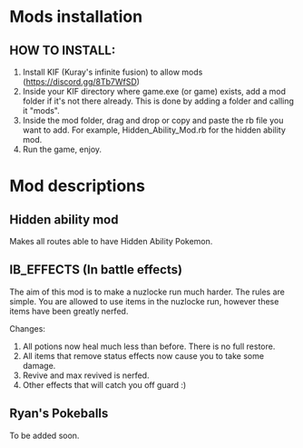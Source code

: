 # Mods installation 
## HOW TO INSTALL:

1) Install KIF (Kuray's infinite fusion) to allow mods (https://discord.gg/8Tb7WfSD)
2) Inside your KIF directory where game.exe (or game) exists, add a mod folder if it's not there already. This is done by adding a folder and calling it "mods".
3) Inside the mod folder, drag and drop or copy and paste the rb file you want to add. For example, Hidden_Ability_Mod.rb for the hidden ability mod.
4) Run the game, enjoy.

# Mod descriptions 

## Hidden ability mod

Makes all routes able to have Hidden Ability Pokemon. 

## IB_EFFECTS (In battle effects) 

The aim of this mod is to make a nuzlocke run much harder. The rules are simple. You are allowed to use items in the nuzlocke run, however these items have been greatly nerfed.

Changes:

1) All potions now heal much less than before. There is no full restore.
2) All items that remove status effects now cause you to take some damage.
3) Revive and max revived is nerfed.
4) Other effects that will catch you off guard :)

## Ryan's Pokeballs

To be added soon.

